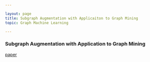 ```yaml
---

layout: page
title: Subgraph Augmentation with Applicaiton to Graph Mining
topic: Graph Machine Learning

---
```


### Subgraph Augmentation with Application to Graph Mining

[paper](https://link.springer.com/chapter/10.1007/978-981-16-2609-8_4)

